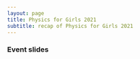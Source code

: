 ```yaml
---
layout: page
title: Physics for Girls 2021
subtitle: recap of Physics for Girls 2021
---
```




### Event slides


